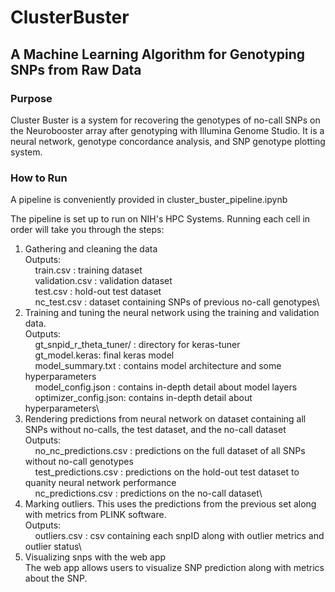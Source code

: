 # ClusterBuster

## A Machine Learning Algorithm for Genotyping SNPs from Raw Data

### Purpose
Cluster Buster is a system for recovering the genotypes of no-call SNPs on the Neurobooster array after genotyping with Illumina Genome Studio. It is a neural network, genotype concordance analysis, and SNP genotype plotting system.

### How to Run
A pipeline is conveniently provided in cluster_buster_pipeline.ipynb 

The pipeline is set up to run on NIH's HPC Systems. Running each cell in order will take you through the steps:
1. Gathering and cleaning the data\
   Outputs:\
       &nbsp;&nbsp;&nbsp;&nbsp;train.csv : training dataset\
       &nbsp;&nbsp;&nbsp;&nbsp;validation.csv : validation dataset\
       &nbsp;&nbsp;&nbsp;&nbsp;test.csv : hold-out test dataset\
       &nbsp;&nbsp;&nbsp;&nbsp;nc_test.csv : dataset containing SNPs of previous no-call genotypes\
2. Training and tuning the neural network using the training and validation data.\
   Outputs:\
       &nbsp;&nbsp;&nbsp;&nbsp;gt_snpid_r_theta_tuner/ : directory for keras-tuner\
       &nbsp;&nbsp;&nbsp;&nbsp;gt_model.keras: final keras model\
       &nbsp;&nbsp;&nbsp;&nbsp;model_summary.txt : contains model architecture and some hyperparameters\
       &nbsp;&nbsp;&nbsp;&nbsp;model_config.json : contains in-depth detail about model layers\
       &nbsp;&nbsp;&nbsp;&nbsp;optimizer_config.json: contains  in-depth detail about hyperparameters\
3. Rendering predictions from neural network on dataset containing all SNPs without no-calls, the test dataset, and the no-call dataset\
   Outputs:\
       &nbsp;&nbsp;&nbsp;&nbsp;no_nc_predictions.csv : predictions on the full dataset of all SNPs without no-call genotypes\
       &nbsp;&nbsp;&nbsp;&nbsp;test_predictions.csv : predictions on the hold-out test dataset to quanity neural network performance\
       &nbsp;&nbsp;&nbsp;&nbsp;nc_predictions.csv : predictions on the no-call dataset\
4. Marking outliers. This uses the predictions from the previous set along with metrics from PLINK software.\
   Outputs:\
       &nbsp;&nbsp;&nbsp;&nbsp;outliers.csv : csv containing each snpID along with outlier metrics and outlier status\
5. Visualizing snps with the web app\
    The web app allows users to visualize SNP prediction along with metrics about the SNP. 

